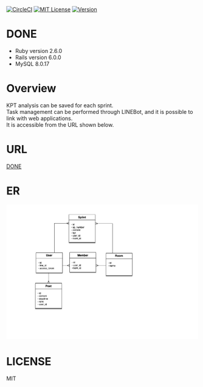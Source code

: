 [![CircleCI](https://circleci.com/gh/tmrekk121/DONE/tree/master.svg?style=svg)](https://circleci.com/gh/tmrekk121/DONE/tree/master)
[![MIT License](http://img.shields.io/badge/license-MIT-blue.svg?style=flat)](https://github.com/tmrekk121/DONE/blob/master/LICENSE.txt)
[![Version](https://img.shields.io/badge/version-v1.0-orange)](https://github.com/tmrekk121/DONE/releases)

# DONE
* Ruby version 
2.6.0
* Rails version
6.0.0
* MySQL
8.0.17

# Overview
KPT analysis can be saved for each sprint.  
Task management can be performed through LINEBot, and it is possible to link with web applications.  
It is accessible from the URL shown below.

# URL
[DONE](https://tmrekk121-done.herokuapp.com)

# ER
![ER](/app/assets/images/done.jpg)

# LICENSE
MIT